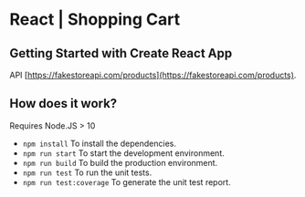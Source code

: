 # React | Shopping Cart

## Getting Started with Create React App

API [https://fakestoreapi.com/products](https://fakestoreapi.com/products).

## How does it work?

Requires Node.JS > 10

- `npm install` To install the dependencies.
- `npm run start` To start the development environment.
- `npm run build` To build the production environment.
- `npm run test` To run the unit tests.
- `npm run test:coverage` To generate the unit test report.
